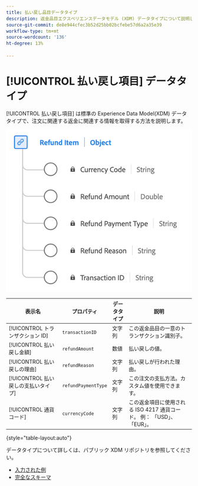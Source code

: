 ```yaml
---
title: 払い戻し品目データタイプ
description: 返金品目エクスペリエンスデータモデル (XDM) データタイプについて説明します。
source-git-commit: de8e944cfec3b52d25bb02bcfebe57d6a2a35e39
workflow-type: tm+mt
source-wordcount: '136'
ht-degree: 13%

---
```


# [!UICONTROL 払い戻し項目] データタイプ

[!UICONTROL 払い戻し項目] は標準の Experience Data Model(XDM) データタイプで、注文に関連する返金に関連する情報を取得する方法を説明します。

![払い戻し品目のデータタイプを示す図。](../images/data-types/refund-item.png)

| 表示名 | プロパティ | データタイプ | 説明 |
|--------------------|-----------------------|-----------|---------------------------------------------------------------------------------------------------|
| [!UICONTROL トランザクション ID] | `transactionID` | 文字列 | この返金品目の一意のトランザクション識別子。 |
| [!UICONTROL 払い戻し金額] | `refundAmount` | 数値 | 払い戻しの値。 |
| [!UICONTROL 払い戻しの理由] | `refundReason` | 文字列 | 払い戻しが行われた理由。 |
| [!UICONTROL 払い戻しの支払いタイプ] | `refundPaymentType` | 文字列 | この注文の支払方法。カスタム値を使用できます。 |
| [!UICONTROL 通貨コード] | `currencyCode` | 文字列 | この返金項目に使用される ISO 4217 通貨コード。 例： 「USD」、「EUR」。 |

{style="table-layout:auto"}

データタイプについて詳しくは、パブリック XDM リポジトリを参照してください。

* [入力された例](https://github.com/adobe/xdm/blob/master/components/datatypes/refunditem.example.1.json)
* [完全なスキーマ](https://github.com/adobe/xdm/blob/master/components/datatypes/refunditem.schema.json)
